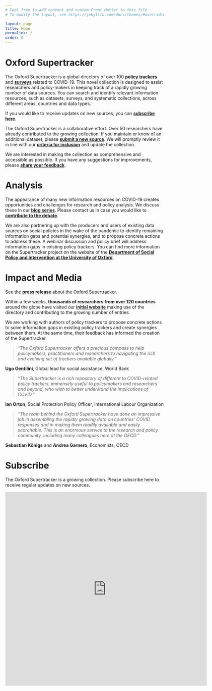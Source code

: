 ```yaml
---
# Feel free to add content and custom Front Matter to this file.
# To modify the layout, see https://jekyllrb.com/docs/themes/#overriding-theme-defaults

layout: page
title: Home
permalink: /
order: 0
---
```


# Oxford Supertracker

The Oxford Supertracker is a global directory of over 100 **[policy trackers](policy-trackers/)** and **[surveys](surveys/)** related to COVID-19. This novel collection is designed to assist researchers and policy-makers in keeping track of a rapidly growing number of data sources. You can search and identify  relevant information resources, such as datasets, surveys, and systematic collections, across different areas, countries and data types.

If you would like to receive updates on new sources, you can **[subscribe here](#subscribe)**.

The Oxford Supertracker is a collaborative effort. Over 50 researchers have already contributed to the growing collection. If you maintain or know of an additional dataset, please **[submit a new source](submit-a-tracker/)**. We will promptly review it in line with our **[criteria for inclusion](documentation/)** and update the collection.

We are interested in making the collection as comprehensive and accessible as possible. If you have any suggestions for improvements, please **[share your feedback](submit-feedback/)**.

# Analysis

The appearance of many new information resources on COVID-19 creates opportunities and challenges for research and policy analysis. We discuss these in our **[blog series](blog/)**. Please contact us in case you would like to **[contribute to the debate](submit-feedback/)**.

We are also partnering up with the producers and users of existing data sources on social policies in the wake of the pandemic to identify remaining information gaps and potential synergies, and to propose concrete actions to address these. A webinar discussion and policy brief will address information gaps in existing policy trackers. You can find more information on the Supertracker project on the website of the **[Department of Social Policy and Intervention at the University of Oxford][DSPI]**.

# Impact and Media

See the **[press release](assets/Oxford_COVID_Supertracker_Release.pdf)** about the Oxford Supertracker.

Within a few weeks, **thousands of researchers from over 120 countries** around the globe have visited our **[initial website](https://lukaslehner.github.io/covid19policytrackers/)** making use of the directory and contributing to the growing number of entries.

We are working with authors of policy trackers to propose concrete actions to solve information gaps in existing policy trackers and create synergies between them. At the same time, their feedback has informed the creation of the Supertracker.

> *“The Oxford Supertracker offers a precious compass to help policymakers, practitioners and researchers to navigating the rich and evolving set of trackers available globally.”* <br/>

**Ugo Gentilini**, Global lead for social assistance, World Bank

> *“The Supertracker is a rich repository of different to COVID-related policy trackers, immensely useful to policymakers and researchers and beyond, who wish to better understand the implications of COVID.”* <br/>

**Ian Orton**, Social Protection Policy Officer, International Labour Organization

> *“The team behind the Oxford Supertracker have done an impressive job in assembling the rapidly growing data on countries’ COVID responses and in making them readily available and easily searchable. This is an enormous service to the research and policy community, including many colleagues here at the OECD.”* <br/>

**Sebastian Königs** and **Andrea Garnero**, Economists, OECD

# Subscribe

The Oxford Supertracker is a growing collection. Please subscribe here to receive regular updates on new sources.

<iframe src="https://docs.google.com/forms/d/e/1FAIpQLScXlCxpsUkgEK2xWz4oalL_bzr2MpTm8Wbp-Kp3ZN8X7DrqaA/viewform?embedded=true" width="640" height="614" frameborder="0" marginheight="0" marginwidth="0">Loading…</iframe>

[DSPI]: https://www.spi.ox.ac.uk/policy-super-tracker